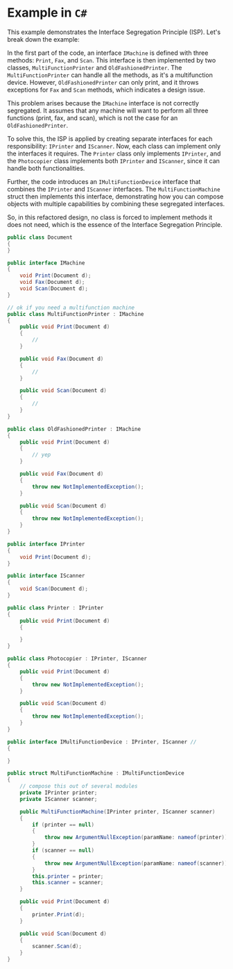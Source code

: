# Example in `C#`

This example demonstrates the Interface Segregation Principle (ISP). Let's break down the example:

In the first part of the code, an interface `IMachine` is defined with three methods: `Print`, `Fax`, and `Scan`. This interface is then implemented by two classes, `MultiFunctionPrinter` and `OldFashionedPrinter`. The `MultiFunctionPrinter` can handle all the methods, as it's a multifunction device. However, `OldFashionedPrinter` can only print, and it throws exceptions for `Fax` and `Scan` methods, which indicates a design issue.

This problem arises because the `IMachine` interface is not correctly segregated. It assumes that any machine will want to perform all three functions (print, fax, and scan), which is not the case for an `OldFashionedPrinter`.

To solve this, the ISP is applied by creating separate interfaces for each responsibility: `IPrinter` and `IScanner`. Now, each class can implement only the interfaces it requires. The `Printer` class only implements `IPrinter`, and the `Photocopier` class implements both `IPrinter` and `IScanner`, since it can handle both functionalities.

Further, the code introduces an `IMultiFunctionDevice` interface that combines the `IPrinter` and `IScanner` interfaces. The `MultiFunctionMachine` struct then implements this interface, demonstrating how you can compose objects with multiple capabilities by combining these segregated interfaces.

So, in this refactored design, no class is forced to implement methods it does not need, which is the essence of the Interface Segregation Principle.

```csharp
public class Document
{
}

public interface IMachine
{
    void Print(Document d);
    void Fax(Document d);
    void Scan(Document d);
}

// ok if you need a multifunction machine
public class MultiFunctionPrinter : IMachine
{
    public void Print(Document d)
    {
        //
    }

    public void Fax(Document d)
    {
        //
    }

    public void Scan(Document d)
    {
        //
    }
}

public class OldFashionedPrinter : IMachine
{
    public void Print(Document d)
    {
        // yep
    }

    public void Fax(Document d)
    {
        throw new NotImplementedException();
    }

    public void Scan(Document d)
    {
        throw new NotImplementedException();
    }
}

public interface IPrinter
{
    void Print(Document d);
}

public interface IScanner
{
    void Scan(Document d);
}

public class Printer : IPrinter
{
    public void Print(Document d)
    {

    }
}

public class Photocopier : IPrinter, IScanner
{
    public void Print(Document d)
    {
        throw new NotImplementedException();
    }

    public void Scan(Document d)
    {
        throw new NotImplementedException();
    }
}

public interface IMultiFunctionDevice : IPrinter, IScanner //
{

}

public struct MultiFunctionMachine : IMultiFunctionDevice
{
    // compose this out of several modules
    private IPrinter printer;
    private IScanner scanner;

    public MultiFunctionMachine(IPrinter printer, IScanner scanner)
    {
        if (printer == null)
        {
            throw new ArgumentNullException(paramName: nameof(printer));
        }
        if (scanner == null)
        {
            throw new ArgumentNullException(paramName: nameof(scanner));
        }
        this.printer = printer;
        this.scanner = scanner;
    }

    public void Print(Document d)
    {
        printer.Print(d);
    }

    public void Scan(Document d)
    {
        scanner.Scan(d);
    }
}
```
